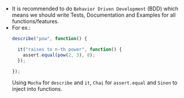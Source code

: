- It is recommended to do ``Behavior Driven Development`` (BDD) which means we should write Tests, Documentation and Examples for all functions/features.
- For ex.:
  ```js
  describe("pow", function() {
  
    it("raises to n-th power", function() {
      assert.equal(pow(2, 3), 8);
    });
  
  });
  ```
  Using ``Mocha`` for ``describe`` and ``it``, ``Chai`` for ``assert.equal`` and ``Sinon`` to inject into functions.